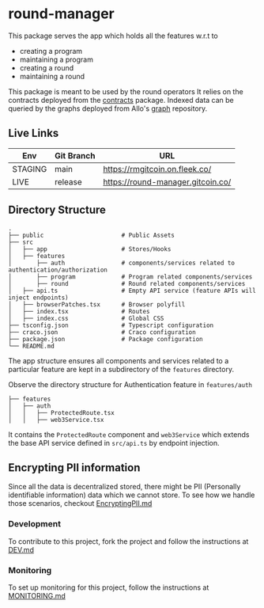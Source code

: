 # round-manager

This package serves the app which holds all the features w.r.t to

- creating a program
- maintaining a program
- creating a round
- maintaining a round

This package is meant to be used by the round operators
It relies on the contracts deployed from the [contracts](../contracts) package.
Indexed data can be queried by the graphs deployed from Allo's [graph](https://github.com/Allo-Protocol/graph/blob/main/round/README.md) repository.

## Live Links

| Env     | Git Branch | URL                               |
| ------- | ---------- | --------------------------------- |
| STAGING | main       | https://rmgitcoin.on.fleek.co/    |
| LIVE    | release    | https://round-manager.gitcoin.co/ |

## Directory Structure

```
.
├── public                      # Public Assets
├── src
│   ├── app                     # Stores/Hooks
│   ├── features
│       ├── auth                # components/services related to authentication/authorization
│       ├── program             # Program related components/services
│       ├── round               # Round related components/services
│   ├── api.ts                  # Empty API service (feature APIs will inject endpoints)
│   ├── browserPatches.tsx      # Browser polyfill
│   ├── index.tsx               # Routes
│   ├── index.css               # Global CSS
├── tsconfig.json               # Typescript configuration
├── craco.json                  # Craco configuration
├── package.json                # Package configuration
└── README.md
```

The app structure ensures all components and services related to a particular feature are kept in a subdirectory of the `features` directory.

Observe the directory structure for Authentication feature in `features/auth`

```
├── features
│   ├── auth
│   │   ├── ProtectedRoute.tsx
│   │   ├── web3Service.tsx
```

It contains the `ProtectedRoute` component and `web3Service` which extends the base API service defined in `src/api.ts` by endpoint injection.

## Encrypting PII information

Since all the data is decentralized stored, there might be PII (Personally identifiable information) data which we cannot store. To see how we handle those scenarios, checkout [EncryptingPII.md](docs/EncryptingPII.md)

### Development

To contribute to this project, fork the project and follow the instructions at [DEV.md](docs/DEV.md)

### Monitoring

To set up monitoring for this project, follow the instructions at [MONITORING.md](docs/MONITORING.md)
